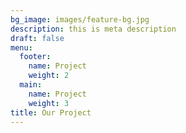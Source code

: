 ```yaml
---
bg_image: images/feature-bg.jpg
description: this is meta description
draft: false
menu:
  footer:
    name: Project
    weight: 2
  main:
    name: Project
    weight: 3
title: Our Project
---
```


